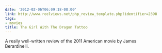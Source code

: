 ```yaml
---
date: '2012-02-06T06:09:18-08:00'
link: http://www.reelviews.net/php_review_template.php?identifier=2398
tags:
- movies
title: The Girl With The Dragon Tattoo
---
```


A really well-written review of the 2011 American movie by James Berardinelli.
